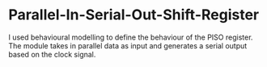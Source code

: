 # Parallel-In-Serial-Out-Shift-Register
 I used behavioural modelling to define the behaviour of the PISO register. The module takes in parallel data as input and generates a serial output based on the clock signal.
